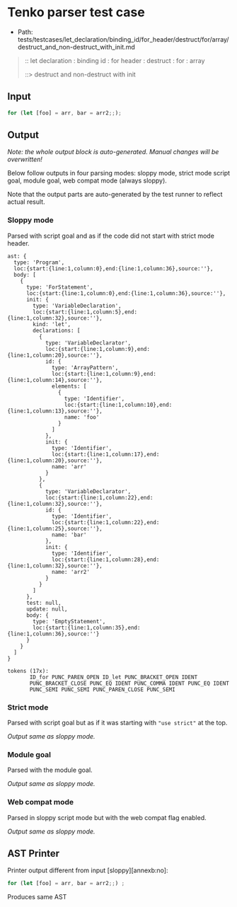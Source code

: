 # Tenko parser test case

- Path: tests/testcases/let_declaration/binding_id/for_header/destruct/for/array/destruct_and_non-destruct_with_init.md

> :: let declaration : binding id : for header : destruct : for : array
>
> ::> destruct and non-destruct with init

## Input

`````js
for (let [foo] = arr, bar = arr2;;);
`````

## Output

_Note: the whole output block is auto-generated. Manual changes will be overwritten!_

Below follow outputs in four parsing modes: sloppy mode, strict mode script goal, module goal, web compat mode (always sloppy).

Note that the output parts are auto-generated by the test runner to reflect actual result.

### Sloppy mode

Parsed with script goal and as if the code did not start with strict mode header.

`````
ast: {
  type: 'Program',
  loc:{start:{line:1,column:0},end:{line:1,column:36},source:''},
  body: [
    {
      type: 'ForStatement',
      loc:{start:{line:1,column:0},end:{line:1,column:36},source:''},
      init: {
        type: 'VariableDeclaration',
        loc:{start:{line:1,column:5},end:{line:1,column:32},source:''},
        kind: 'let',
        declarations: [
          {
            type: 'VariableDeclarator',
            loc:{start:{line:1,column:9},end:{line:1,column:20},source:''},
            id: {
              type: 'ArrayPattern',
              loc:{start:{line:1,column:9},end:{line:1,column:14},source:''},
              elements: [
                {
                  type: 'Identifier',
                  loc:{start:{line:1,column:10},end:{line:1,column:13},source:''},
                  name: 'foo'
                }
              ]
            },
            init: {
              type: 'Identifier',
              loc:{start:{line:1,column:17},end:{line:1,column:20},source:''},
              name: 'arr'
            }
          },
          {
            type: 'VariableDeclarator',
            loc:{start:{line:1,column:22},end:{line:1,column:32},source:''},
            id: {
              type: 'Identifier',
              loc:{start:{line:1,column:22},end:{line:1,column:25},source:''},
              name: 'bar'
            },
            init: {
              type: 'Identifier',
              loc:{start:{line:1,column:28},end:{line:1,column:32},source:''},
              name: 'arr2'
            }
          }
        ]
      },
      test: null,
      update: null,
      body: {
        type: 'EmptyStatement',
        loc:{start:{line:1,column:35},end:{line:1,column:36},source:''}
      }
    }
  ]
}

tokens (17x):
       ID_for PUNC_PAREN_OPEN ID_let PUNC_BRACKET_OPEN IDENT
       PUNC_BRACKET_CLOSE PUNC_EQ IDENT PUNC_COMMA IDENT PUNC_EQ IDENT
       PUNC_SEMI PUNC_SEMI PUNC_PAREN_CLOSE PUNC_SEMI
`````

### Strict mode

Parsed with script goal but as if it was starting with `"use strict"` at the top.

_Output same as sloppy mode._

### Module goal

Parsed with the module goal.

_Output same as sloppy mode._

### Web compat mode

Parsed in sloppy script mode but with the web compat flag enabled.

_Output same as sloppy mode._

## AST Printer

Printer output different from input [sloppy][annexb:no]:

````js
for (let [foo] = arr, bar = arr2;;) ;
````

Produces same AST
